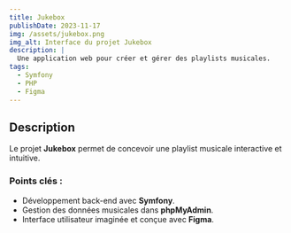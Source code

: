 ```yaml
---
title: Jukebox
publishDate: 2023-11-17
img: /assets/jukebox.png
img_alt: Interface du projet Jukebox
description: |
  Une application web pour créer et gérer des playlists musicales.
tags:
  - Symfony
  - PHP
  - Figma
---
```


## Description

Le projet **Jukebox** permet de concevoir une playlist musicale interactive et intuitive.

### Points clés :
- Développement back-end avec **Symfony**.
- Gestion des données musicales dans **phpMyAdmin**.
- Interface utilisateur imaginée et conçue avec **Figma**.
